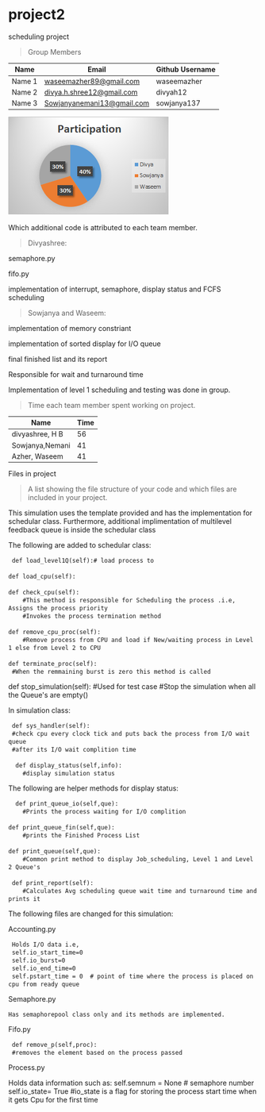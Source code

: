 # project2
scheduling project


>Group Members
>
| Name     | Email   | Github Username |
|----------|---------|-----------------|
| Name 1   | waseemazher89@gmail.com | waseemazher  |
| Name 2   | divya.h.shree12@gmail.com | divyah12  |
| Name 3   | Sowjanyanemani13@gmail.com | sowjanya137 |


![](https://github.com/WaseemAzher/5143-201-OpSys-Azher/blob/master/assignments/participation.png)



Which additional code is attributed to each team member.

>Divyashree:

semaphore.py

fifo.py

implementation of interrupt, semaphore, display status and FCFS scheduling
 
>Sowjanya and Waseem:

implementation of memory constriant

implementation of sorted display for I/O queue

final finished list and its report

Responsible for wait and turnaround time

Implementation of level 1 scheduling and testing was done in group.


>Time each team member spent working on project.
>
| Name     | Time   | 
|----------|---------|
| divyashree, H B | 56|
| Sowjanya,Nemani  | 41|
| Azher, Waseem	  |41|


Files in project

>A list showing the file structure of your code and which files are included in your project.

This simulation uses the template provided and has the implementation for schedular class.
Furthermore, additional implimentation of multilevel feedback queue is inside the schedular class

The following are added to schedular class:

     def load_level1Q(self):# load process to 
         
    def load_cpu(self):
    
    def check_cpu(self):
        #This method is responsible for Scheduling the process .i.e, Assigns the process priority 
        #Invokes the process termination method
           
    def remove_cpu_proc(self):
        #Remove process from CPU and load if New/waiting process in Level 1 else from Level 2 to CPU 
        
    def terminate_proc(self): 
     #When the remmaining burst is zero this method is called
     
   def stop_simulation(self):
        #Used for test case
        #Stop the simulation when all the Queue's are empty()
        
 In simulation class:
 
     def sys_handler(self):  
     #check cpu every clock tick and puts back the process from I/O wait queue
     #after its I/O wait complition time
     
      def display_status(self,info):
        #display simulation status
        
  The following are helper methods for display status:     
  
      def print_queue_io(self,que):
        #Prints the process waiting for I/O complition
               
    def print_queue_fin(self,que):
        #prints the Finished Process List
        
    def print_queue(self,que):
        #Common print method to display Job_scheduling, Level 1 and Level 2 Queue's

     def print_report(self):
        #Calculates Avg scheduling queue wait time and turnaround time and prints it
        
 The following files are changed for this simulation:
 
 Accounting.py
 
     Holds I/O data i.e,         
     self.io_start_time=0
     self.io_burst=0
     self.io_end_time=0
     self.pstart_time = 0  # point of time where the process is placed on cpu from ready queue
        
  Semaphore.py
  
    Has semaphorepool class only and its methods are implemented.
    
  Fifo.py
  
     def remove_p(self,proc):
     #removes the element based on the process passed
     
  Process.py
  
  Holds data information such as:
       self.semnum = None  # semaphore number
       self.io_state= True
       #io_state is a flag for storing the process start time when it gets Cpu for the first time 
       
       


